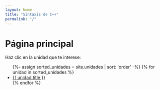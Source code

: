 ```yaml
---
layout: home
title: "Sintaxis de C++"
permalink: "/"
---
```


# **Página principal**
 
Haz clic en la unidad que te interese:

<ul>
{%- assign sorted_unidades = site.unidades | sort: 'order' -%}
{% for unidad in sorted_unidades %}
  <li>
    <a href="{{ unidad.url | relative_url }}">{{ unidad.title }}</a>
  </li>
{% endfor %}
</ul>

